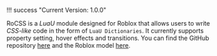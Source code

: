 !!! success "Current Version: 1.0.0"

RoCSS is a *LuaU* module designed for Roblox that allows users to write *CSS-like* code in the form of `LuaU Dictionaries`. It currently supports property setting, hover effects and transitions. You can find the GitHub repository [here](https://github.com/ObSp/RoCSS) and the Roblox model [here](https://create.roblox.com/store/asset/16179576655).